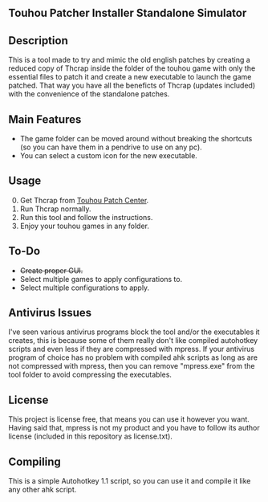 Touhou Patcher Installer Standalone Simulator
---------------------------------------------

## Description ##
This is a tool made to try and mimic the old english patches by creating a reduced copy of Thcrap inside the folder of the touhou game with only the essential files to patch it and create a new executable to launch the game patched. That way you have all the beneficts of Thcrap (updates included) with the convenience of the standalone patches.

## Main Features ##
* The game folder can be moved around without breaking the shortcuts (so you can have them in a pendrive to use on any pc).
* You can select a custom icon for the new executable.

## Usage ##
0. Get Thcrap from [Touhou Patch Center](https://www.thpatch.net/wiki/Touhou_Patch_Center:Download).
1. Run Thcrap normally.
2. Run this tool and follow the instructions.
3. Enjoy your touhou games in any folder.

## To-Do ##
* ~~Create proper GUI.~~
* Select multiple games to apply configurations to.
* Select multiple configurations to apply.

## Antivirus Issues ##
I've seen various antivirus programs block the tool and/or the executables it creates, this is because some of them really don't like compiled autohotkey scripts and even less if they are compressed with mpress.
If your antivirus program of choice has no problem with compiled ahk scripts as long as are not compressed with mpress, then you can remove "mpress.exe" from the tool folder to avoid compressing the executables.

## License ##
This project is license free, that means you can use it however you want.
Having said that, mpress is not my product and you have to follow its author license (included in this repository as license.txt).

## Compiling ##
This is a simple Autohotkey 1.1 script, so you can use it and compile it like any other ahk script.
